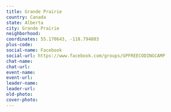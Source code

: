 ```yaml
---
title: Grande Prairie
country: Canada
state: Alberta
city: Grande Prairie
neighborhood: 
coordinates: 55.170643, -118.794803
plus-code:
social-name: Facebook
social-url: https://www.facebook.com/groups/GPFREECODINGCAMP
chat-name:
chat-url:
event-name:
event-url:
leader-name:
leader-url:
old-photo: 
cover-photo:
---
```


